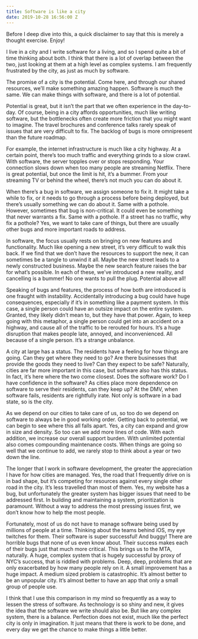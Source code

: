 ```yaml
---
title: Software is like a city
date: 2019-10-28 16:56:00 Z
---
```


Before I deep dive into this, a quick disclaimer to say that this is merely a thought exercise. Enjoy!

I live in a city and I write software for a living, and so I spend quite a bit of time thinking about both. I think that there is a lot of overlap between the two, just looking at them at a high level as complex systems. I am frequently frustrated by the city, as just as much by software.

The promise of a city is the potential. Come here, and through our shared resources, we’ll make something amazing happen. Software is much the same. We can make things with software, and there is a lot of potential.

Potential is great, but it isn’t the part that we often experience in the day-to-day. Of course, being in a city affords opportunities, much like writing software, but the bottlenecks often create more friction that you might want to imagine. The travel brochures and conference talks rarely speak of issues that are very difficult to fix. The backlog of bugs is more omnipresent than the future roadmap.

For example, the internet infrastructure is much like a city highway. At a certain point, there’s too much traffic and everything grinds to a slow crawl. With software, the server topples over or stops responding. Your connection slows down when too many people are streaming Netflix. There is great potential, but once the limit is hit, it’s a bummer. From your streaming TV or behind the wheel, there’s not much you can do about it.

When there’s a bug in software, we assign someone to fix it. It might take a while to fix, or it needs to go through a process before being deployed, but there’s usually something we can do about it. Same with a pothole. However, sometimes that bug is non-critical. It could even be something that never warrants a fix. Same with a pothole. If a street has no traffic, why fix a pothole? Yes, we want to take care of things, but there are usually other bugs and more important roads to address.

In software, the focus usually rests on bringing on new features and functionality. Much like opening a new street, it’s very difficult to walk this back. If we find that we don’t have the resources to support the new, it can sometimes be a tangle to unwind it all. Maybe the new street leads to a newly constructed business. Maybe the new search feature raises the bar for what’s possible. In each of these, we’ve introduced a new reality, and cancelling is a bummer! No one wants to pull the plug. Potential above all!

Speaking of bugs and features, the process of how both are introduced is one fraught with instability. Accidentally introducing a bug could have huge consequences, especially if it’s in something like a payment system. In this case, a single person could have an outsize impact on the entire system. Granted, they likely didn’t mean to, but they have that power. Again, to keep going with this metaphor, a single person could get into an accident on a highway, and cause all of the traffic to be rerouted for hours. It’s a huge disruption that makes people late, annoyed, and inconvenienced. All because of a single person. It’s a strange unbalance.

A city at large has a status. The residents have a feeling for how things are going. Can they get where they need to go? Are there businesses that provide the goods they need to live? Can they expect to be safe? Naturally, cities are far more important in this case, but software also has this status. In fact, it’s here where the two come closest. Does the software work? Do I have confidence in the software? As cities place more dependence on software to serve their residents, can they keep up? At the DMV, when software fails, residents are rightfully irate. Not only is software in a bad state, so is the city.

As we depend on our cities to take care of us, so too do we depend on software to always be in good working order. Getting back to potential, we can begin to see where this all falls apart. Yes, a city can expand and grow in size and density. So too can we add more lines of code. With each addition, we increase our overall support burden. With unlimited potential also comes compounding maintenance costs. When things are going so well that we continue to add, we rarely stop to think about a year or two down the line.

The longer that I work in software development, the greater the appreciation I have for how cities are managed. Yes, the road that I frequently drive on is in bad shape, but it’s competing for resources against every single other road in the city. It’s less travelled than most of them. Yes, my website has a bug, but unfortunately the greater system has bigger issues that need to be addressed first. In building and maintaining a system, prioritization is paramount. Without a way to address the most pressing issues first, we don’t know how to help the most people.

Fortunately, most of us do not have to manage software being used by millions of people at a time. Thinking about the teams behind iOS, my eye twitches for them. Their software is super successful! And buggy! There are horrible bugs that none of us even know about. Their success makes each of their bugs just that much more critical. This brings us to the MTA, naturally. A huge, complex system that is hugely successful by proxy of NYC’s success, that is riddled with problems. Deep, deep, problems that are only exacerbated by how many people rely on it. A small improvement has a huge impact. A medium sized problem is catastrophic. It’s almost better to be an unpopular city. It’s almost better to have an app that only a small group of people use.

I think that I use this comparison in my mind so frequently as a way to lessen the stress of software. As technology is so shiny and new, it gives the idea that the software we write should also be. But like any complex system, there is a balance. Perfection does not exist, much like the perfect city is only in imagination. It just means that there is work to be done, and every day we get the chance to make things a little better.